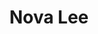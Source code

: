 ---
title: Nova Lee
role: Undergraduate Student at UCSD<br/> Electrical and Computer Engineering

_build:
  render: never
  list: always

user_groups:
- Undergraduate Students

weight: -84
---